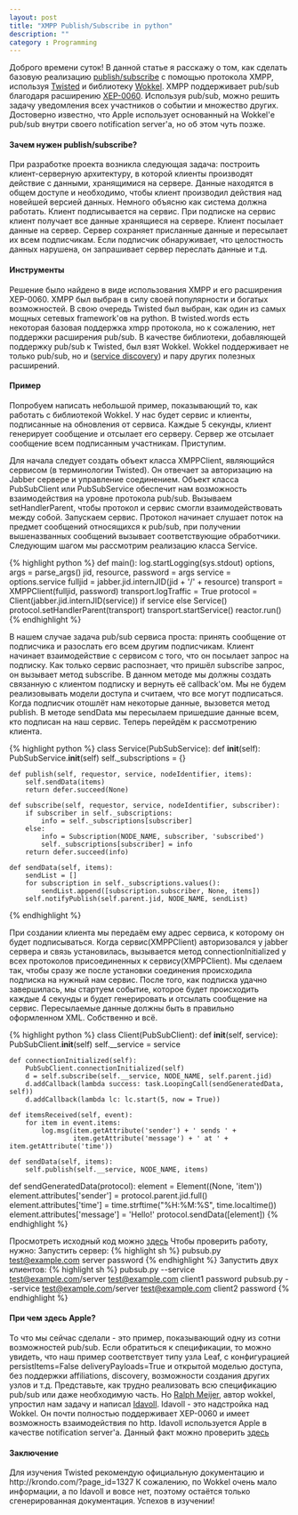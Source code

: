 ```yaml
---
layout: post
title: "XMPP Publish/Subscribe in python"
description: ""
category : Programming
---
```


Доброго времени суток! В данной статье я расскажу о том, как сделать базовую реализацию <a
href="http://en.wikipedia.org/wiki/Publish/subscribe">publish/subscribe</a> с помощью протокола XMPP, используя <a
href="http://twistedmatrix.com/">Twisted</a> и библиотеку <a href="http://wokkel.ik.nu/">Wokkel</a>. XMPP поддерживает
pub/sub благодаря расширению <a href="http://xmpp.org/extensions/xep-0060.html">XEP-0060</a>. Используя pub/sub, можно
решить задачу уведомления всех участников о событии и множество других. Достоверно известно, что Apple использует
основанный на Wokkel'е pub/sub внутри своего notification server'a, но об этом чуть позже.
<habracut />

<h4>Зачем нужен publish/subscribe?</h4>
При разработке проекта возникла следующая задача: построить клиент-серверную архитектуру, в которой клиенты производят
действие с данными, хранящимися на сервере. Данные находятся в общем доступе и необходимо, чтобы клиент производил
действия над новейшей версией данных. Немного объясню как система должна работать. Клиент подписывается на сервис. При
подписке на сервис клиент получает все данные хранящиеся на сервере. Клиент посылает данные на сервер. Сервер сохраняет
присланные данные и пересылает их всем подписчикам. Если подписчик обнаруживает, что целостность данных нарушена, он
запрашивает сервер переслать данные и т.д.

<h4>Инструменты</h4>
Решение было найдено в виде использования XMPP и его расширения XEP-0060. XMPP был выбран в силу своей популярности и
богатых возможностей. В свою очередь Twisted был выбран, как один из самых мощных сетевых framework'ов на python. В
twisted.words есть некоторая базовая поддержка xmpp протокола, но к сожалению, нет поддержки расширения pub/sub. В
качестве библиотеки, добавляющей поддержку pub/sub к Twisted, был взят Wokkel. Wokkel поддерживает не только pub/sub,
но и (<a href="http://xmpp.org/extensions/xep-0030.html">service discovery</a>) и пару других полезных расширений.

<h4>Пример</h4>
Попробуем написать небольшой пример, показывающий то, как работать с библиотекой Wokkel. У нас будет сервис и клиенты,
подписанные на обновления от сервиса. Каждые 5 секунды, клиент генерирует сообщение и отсылает его серверу. Сервер же
отсылает сообщение всем подписанным участникам. Приступим.

Для начала следует создать объект класса XMPPClient, являющийся сервисом (в терминологии Twisted). Он отвечает за
авторизацию на Jabber сервере и управление соединением. Объект класса PubSubClient или PubSubService обеспечит нам
возможность взаимодействия на уровне протокола pub/sub. Вызываем setHandlerParent, чтобы протокол и сервис смогли
взаимодействовать между собой. Запускаем сервис. Протокол начинает слушает поток на предмет сообщений относящихся к
pub/sub, при получении вышеназванных сообщений вызывает соответствующие обработчики. Следующим шагом мы рассмотрим
реализацию класса Service.

{% highlight python %}
def main():
    log.startLogging(sys.stdout)
    options, args = parse_args()
    jid, resource, password = args
    service = options.service
    fulljid = jabber.jid.internJID(jid + '/' + resource)
    transport = XMPPClient(fulljid, password)
    transport.logTraffic = True
    protocol = Client(jabber.jid.internJID(service)) if service else Service()
    protocol.setHandlerParent(transport)
    transport.startService()
    reactor.run()
{% endhighlight %}

В нашем случае задача pub/sub сервиса проста: принять сообщение от подписчика и разослать его всем другим подписчикам.
Клиент начинает взаимодействие с сервисом с того, что он посылает запрос на подписку. Как только сервис распознает, что
пришёл subscribe запрос, он вызывает метод subscribe. В данном методе мы должны создать связанную с клиентом подписку и
вернуть её callback'ом. Мы не будем реализовывать модели доступа и считаем, что все могут подписаться. Когда подписчик
отошлёт нам некоторые данные, вызовется метод publish. В методе sendData мы пересылаем пришедшие данные всем, кто
подписан на наш сервис. Теперь перейдём к рассмотрению клиента.

{% highlight python %}
class Service(PubSubService):
    def __init__(self):
        PubSubService.__init__(self)
        self._subscriptions = {}

    def publish(self, requestor, service, nodeIdentifier, items):
        self.sendData(items)
        return defer.succeed(None)

    def subscribe(self, requestor, service, nodeIdentifier, subscriber):
        if subscriber in self._subscriptions:
            info = self._subscriptions[subscriber]
        else:
            info = Subscription(NODE_NAME, subscriber, 'subscribed')
            self._subscriptions[subscriber] = info
        return defer.succeed(info)

    def sendData(self, items):
        sendList = []
        for subscription in self._subscriptions.values():
            sendList.append([subscription.subscriber, None, items])
        self.notifyPublish(self.parent.jid, NODE_NAME, sendList)
{% endhighlight %}

При создании клиента мы передаём ему адрес сервиса, к которому он будет подписываться. Когда сервис(XMPPClient)
авторизовался у jabber сервера и связь установилась, вызывается метод connectionInitialized у всех протоколов
присоединенных к сервису(XMPPClient). Мы сделаем так, чтобы сразу же после установки соединения происходила подписка на
нужный нам сервис. После того, как подписка удачно завершилась, мы стартуем событие, которое будет происходить каждые 4
секунды и будет генерировать и отсылать сообщение на сервис. Пересылаемые данные должны быть в правильно оформленном
XML. Собственно и всё.

{% highlight python %}
class Client(PubSubClient):
    def __init__(self, service):
        PubSubClient.__init__(self)
        self.__service = service

    def connectionInitialized(self):
        PubSubClient.connectionInitialized(self)
        d = self.subscribe(self.__service, NODE_NAME, self.parent.jid)
        d.addCallback(lambda success: task.LoopingCall(sendGeneratedData, self))
        d.addCallback(lambda lc: lc.start(5, now = True))

    def itemsReceived(self, event):
        for item in event.items:
            log.msg(item.getAttribute('sender') + ' sends ' +
                    item.getAttribute('message') + ' at ' + item.getAttribute('time'))

    def sendData(self, items):
        self.publish(self.__service, NODE_NAME, items)

def sendGeneratedData(protocol):
    element = Element((None, 'item'))
    element.attributes['sender'] = protocol.parent.jid.full()
    element.attributes['time'] = time.strftime("%H:%M:%S", time.localtime())
    element.attributes['message'] = 'Hello!'
        protocol.sendData([element])
{% endhighlight %}

Просмотреть исходный код можно <a href="http://pastebin.com/5WSMJZUU">здесь</a>
Чтобы проверить работу, нужно:
Запустить сервер:
{% highlight sh %}
pubsub.py test@example.com server password
{% endhighlight %}
Запустить двух клиентов:
{% highlight sh %}
pubsub.py --service test@example.com/server test@example.com client1 password
pubsub.py --service test@example.com/server test@example.com client2 password
{% endhighlight %}

<h4>При чем здесь Apple?</h4>
То что мы сейчас сделали - это пример, показывающий одну из сотни возможностей pub/sub. Если обратиться к спецификации,
то можно увидеть, что наш пример соответствует типу узла Leaf, с конфигурацией persistItems=False deliveryPayloads=True
и открытой моделью доступа, без поддержки affiliations, discovery, возможности создания других узлов и т.д. Представьте,
как трудно реализовать всю спецификацию pub/sub или даже необходимую часть. Но <a href="http://ralphm.net/blog/">Ralph
Meijer</a>, автор wokkel, упростил нам задачу и написал <a href="http://idavoll.ik.nu/">Idavoll</a>. Idavoll - это
надстройка над Wokkel. Он почти полностью поддерживает XEP-0060 и имеет возможность взаимодействия по http. Idavoll
используется Apple в качестве notification server'a. Данный факт можно проверить <a
href="http://www.apple.com/opensource/">здесь</a>

<h4>Заключение</h4>
Для изучения Twisted рекомендую официальную документацию и http://krondo.com/?page_id=1327
К сожалению, по Wokkel очень мало информации, а по Idavoll и вовсе нет, поэтому остаётся только сгенерированная
документация.
Успехов в изучении!
